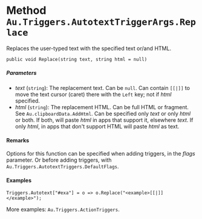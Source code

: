 # Method `Au.Triggers.AutotextTriggerArgs.Replace`

Replaces the user-typed text with the specified text or/and HTML.

```
public void Replace(string text, string html = null)
```

##### Parameters

- *text*  (`string`):
    The replacement text. Can be `null`. Can contain `[[|]]` to move the text cursor (caret) there with the `Left` key; not if *html* specified.
- *html*  (`string`):
    The replacement HTML. Can be full HTML or fragment. See `Au.clipboardData.AddHtml`. Can be specified only *text* or only *html* or both. If both, will paste *html* in apps that support it, elsewhere *text*. If only *html*, in apps that don't support HTML will paste *html* as text.

#### Remarks

Options for this function can be specified when adding triggers, in the *flags* parameter. Or before adding triggers, with `Au.Triggers.AutotextTriggers.DefaultFlags`.

#### Examples

```
Triggers.Autotext["#exa"] = o => o.Replace("<example>[[|]]</example>");
```

More examples: `Au.Triggers.ActionTriggers`.